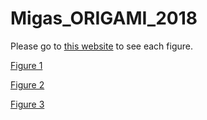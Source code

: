 # Migas_ORIGAMI_2018

Please go to [this website](https://migas-origami-interactive.netlify.com/) to see each figure.

[Figure 1](https://migas-origami-interactive.netlify.com/assets/figure_1.html)

[Figure 2](https://migas-origami-interactive.netlify.com/assets/figure_2.html)

[Figure 3](https://migas-origami-interactive.netlify.com/assets/figure_3.html)



